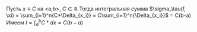 Пусть $x \equiv C$ на <a;b>, $C \in \mathbb{R}$
Тогда интегральная сумма $\sigma_\tau(f, \xi) = \sum_{i=1}^n{C*\Delta_{x_i}} = C\sum_{i=1}^n{\Delta_{x_i}}$ = C(b-a)
Имеем $I = \int_a^b{C*dx} = C(b-a)$